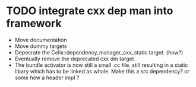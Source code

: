 # TODO integrate cxx dep man into framework

- Move documentation
- Move dummy targets
- Depecrate the Celix::dependency_manager_cxx_static target. (how?)
- Eventually remove the deprecated cxx dm target
- The bundle activator is now still a small .cc file, still resulting in
a static libary which has to be linked as whole. Make this a src dependency? or some how a
header impl ?